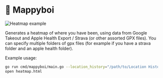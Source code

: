 # 📍 Mappyboi

![Heatmap example](https://user-images.githubusercontent.com/22618981/101420497-36556180-38ea-11eb-9417-d25dda5ae421.png)

Generates a heatmap of where you have been, using data from Google Takeout and Apple Health Export / Strava (or other assorted GPX files).
You can specify multiple folders of gpx files (for example if you have a strava folder and an apple health folder).

Example usage:

```bash
go run cmd/mappyboi/main.go --location_history="/path/to/Location History.json" --gpx="/path/to/workout-routes" --gpx="/other/path/to/workout-routes" --o="heatmap.html"
open heatmap.html
```
